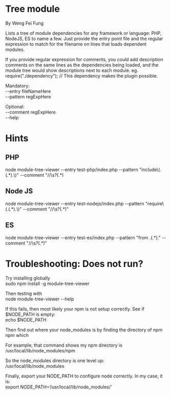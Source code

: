 Tree module
=============
By Weng Fei Fung

Lists a tree of module dependencies for any framework or language: PHP, NodeJS, ES to name a few. Just provide the entry point file and the regular expression to match for the filename on lines that loads dependent modules. 

If you provide regular expression for comments, you could add description comments on the same lines as the dependencies being loaded, and the module tree would show descriptions next to each module.
eg. require("./dependency"); // This dependency makes the plugin possible.

Mandatory:<br>
--entry fileNameHere<br>
--pattern regExpHere<br>

Optional:<br>
--comment regExpHere<br>
--help


Hints
======

PHP
----
node module-tree-viewer --entry test-php/index.php --pattern "include\\(.(.\*).\\)" --comment "\/\/\s?(.\*)

Node JS
--------
node module-tree-viewer --entry test-nodejs/index.php --pattern "require\\(.(.\*).\\)" --comment "\/\/\s?(.\*)"

ES
---
node module-tree-viewer --entry test-es/index.php --pattern "from .(.\*)." --comment "\/\/\s?(.\*)"


Troubleshooting: Does not run?
===============================
Try installing globally<br>
sudo npm install -g module-tree-viewer

Then testing with<br>
node module-tree-viewer --help

If this fails, then most likely your npm is not setup correctly. See if $NODE_PATH is empty:<br>
echo $NODE_PATH

Then find out where your node_modules is by finding the directory of npm<br>
npm which

For example, that command shows my npm directory is<br>
/usr/local/lib/node_modules/npm

So the node_modules directory is one level up:<br>
/usr/local/lib/node_modules

Finally, export your NODE_PATH to configure node correctly. In my case, it is:<br>
export NODE_PATH=’/usr/local/lib/node_modules/’
